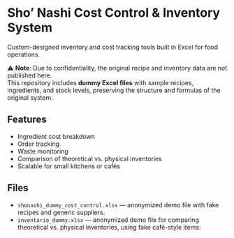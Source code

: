 # Sho’ Nashi Cost Control & Inventory System

Custom-designed inventory and cost tracking tools built in Excel for food operations.  

⚠️ **Note**: Due to confidentiality, the original recipe and inventory data are not published here.  
This repository includes **dummy Excel files** with sample recipes, ingredients, and stock levels, preserving the structure and formulas of the original system.

## Features
- Ingredient cost breakdown
- Order tracking
- Waste monitoring
- Comparison of theoretical vs. physical inventories
- Scalable for small kitchens or cafés

## Files
- `shonashi_dummy_cost_control.xlsx` — anonymized demo file with fake recipes and generic suppliers.
- `inventario_dummy.xlsx` — anonymized demo file for comparing theoretical vs. physical inventories, using fake café-style items.
